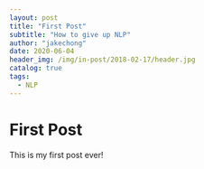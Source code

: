 ```yaml
---
layout: post
title: "First Post"
subtitle: "How to give up NLP"
author: "jakechong"
date: 2020-06-04
header_img: /img/in-post/2018-02-17/header.jpg
catalog: true
tags:
  - NLP
---
```


# First Post

This is my first post ever!
